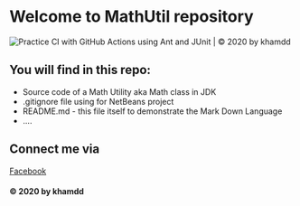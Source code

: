 # Welcome to MathUtil repository
![Practice CI with GitHub Actions using Ant and JUnit | © 2020 by khamdd](https://github.com/workingmidoriparadise/math-util/workflows/Practice%20CI%20with%20GitHub%20Actions%20using%20Ant%20and%20JUnit%20%7C%20%C2%A9%202020%20by%20khamdd/badge.svg)
## You will find in this repo:

* Source code of a Math Utility aka Math class in JDK
* .gitignore file using for NetBeans project
* README.md - this file itself to demonstrate the Mark
Down Language
* ....

## Connect me via
[Facebook](https://www.facebook.com/duongkham1703/)

#### © 2020 by khamdd
